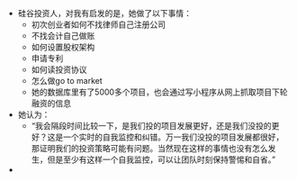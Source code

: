 - 硅谷投资人，对我有启发的是，她做了以下事情：
	- 初次创业者如何不找律师自己注册公司
	- 不找会计自己做账
	- 如何设置股权架构
	- 申请专利
	- 如何读投资协议
	- 怎么做go to market
	- 她的数据库里有了5000多个项目，也会通过写小程序从网上抓取项目下轮融资的信息
- 她认为：
	- “我会隔段时间比较一下，是我们投的项目发展更好，还是我们没投的更好？这是一个实时的自我监控和纠错。万一我们没投的项目发展都很好，那证明我们的投资策略可能有问题。当然现在这样的事情也没有怎么发生，但是至少有这样一个自我监控，可以让团队时刻保持警惕和自省。”
-